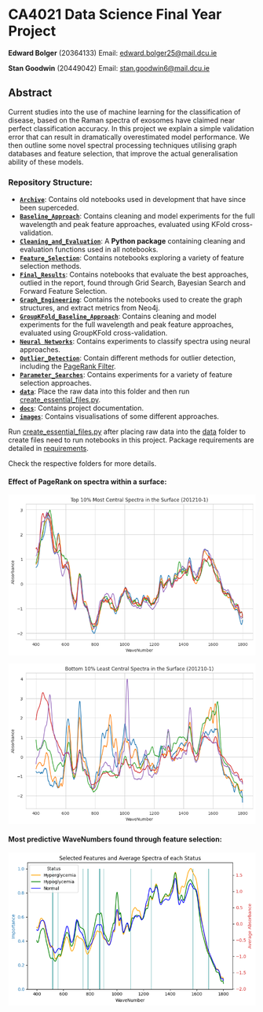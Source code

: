 # CA4021 Data Science Final Year Project

**Edward Bolger** (20364133) Email: [edward.bolger25@mail.dcu.ie](edward.bolger25@mail.dcu.ie)

**Stan Goodwin** (20449042) Email: [stan.goodwin6@mail.dcu.ie](stan.goodwin6@mail.dcu.ie)

## Abstract

Current studies into the use of machine learning for the classification of disease, based on the Raman spectra of exosomes have claimed near perfect classification accuracy. In this project we explain a simple validation error that can result in dramatically overestimated model performance. We then outline some novel spectral processing techniques utilising graph databases and feature selection, that improve the actual generalisation ability of these models.

### Repository Structure:

- [**`Archive`**](/Archive/): Contains old notebooks used in development that have since been superceded.
- [**`Baseline_Approach`**](/Baseline_Approach/): Contains cleaning and model experiments for the full wavelength and peak feature approaches, evaluated using KFold cross-validation.
- [**`Cleaning_and_Evaluation`**](/Cleaning_and_Evaluation/): A **Python package** containing cleaning and evaluation functions used in all notebooks.
- [**`Feature_Selection`**](/Feature_Selection/): Contains notebooks exploring a variety of feature selection methods.
- [**`Final_Results`**](/Final_Results/): Contains notebooks that evaluate the best approaches, outlied in the report, found through Grid Search, Bayesian Search and Forward Feature Selection.
- [**`Graph_Engineering`**](/Graph_Engineering/): Contains the notebooks used to create the graph structures, and extract metrics from Neo4j.
- [**`GroupKFold_Baseline_Approach`**](/GroupKFold_Baseline_Approach/): Contains cleaning and model experiments for the full wavelength and peak feature approaches, evaluated using GroupKFold cross-validation.
- [**`Neural Networks`**](/Neural%20Networks/): Contains experiments to classify spectra using neural approaches.
- [**`Outlier_Detection`**](/Outlier_Detection/): Contain different methods for outlier detection, including the [PageRank Filter](/Outlier_Detection/PageRank_Filter_Before_Clean.ipynb).
- [**`Parameter_Searches`**](/Parameter_Searches/): Contains experiments for a variety of feature selection approaches.
- [**`data`**](/data/): Place the raw data into this folder and then run [create_essential_files.py](/create_essential_files.py).
- [**`docs`**](/docs/): Contains project documentation.
- [**`images`**](/images/): Contains visualisations of some different approaches.



Run [create_essential_files.py](/create_essential_files.py) after placing raw data into the [data](/data/) folder to create files need to run notebooks in this project. Package requirements are detailed in [requirements](/requirements.md).

Check the respective folders for more details.

#### Effect of PageRank on spectra within a surface:

![Most Central Spectra](/images/most_central_spectra.png)

![Least Central Spectra](/images/least_central_spectra.png)

#### Most predictive WaveNumbers found through feature selection: 

![Most Predictive WaveNumbers](/images/feature_selection.png)
